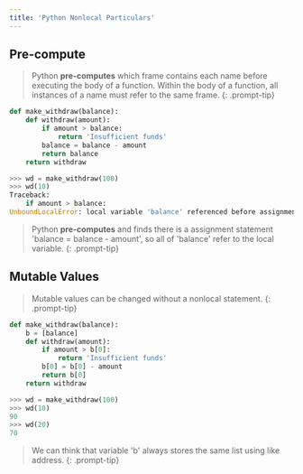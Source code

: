 ```yaml
---
title: 'Python Nonlocal Particulars'
---
```


## Pre-compute

> Python **pre-computes** which frame contains each name before executing the body of a function. Within the body of a function, all instances of a name must refer to the same frame.
{: .prompt-tip}

```py
def make_withdraw(balance):
    def withdraw(amount):
        if amount > balance:
            return 'Insufficient funds'
        balance = balance - amount
        return balance
    return withdraw

>>> wd = make_withdraw(100)
>>> wd(10)
Traceback:
    if amount > balance:
UnboundLocalError: local variable 'balance' referenced before assignment
```
> Python **pre-computes** and finds there is a assignment statement 'balance = balance - amount', so all of 'balance' refer to the local variable.
{: .prompt-tip}

## Mutable Values

> Mutable values can be changed without a nonlocal statement.
{: .prompt-tip}

```py
def make_withdraw(balance):
    b = [balance]
    def withdraw(amount):
        if amount > b[0]:
            return 'Insufficient funds'
        b[0] = b[0] - amount
        return b[0]
    return withdraw

>>> wd = make_withdraw(100)
>>> wd(10)
90
>>> wd(20)
70
```

> We can think that variable 'b' always stores the same list using like address.
{: .prompt-tip}